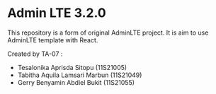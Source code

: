 # Admin LTE 3.2.0

<p>
  This repository is a form of original AdminLTE project. It is aim to use AdminLTE template with React.
</p>


Created by TA-07 :
- Tesalonika Aprisda Sitopu (11S21005)
- Tabitha Aquila Lamsari  Marbun (11S21049)
- Gerry Benyamin Abdiel Bukit (11S21055)

